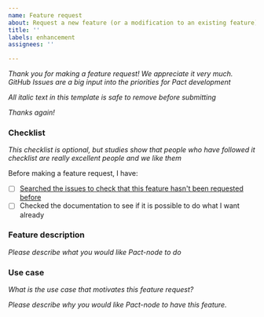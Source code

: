 ```yaml
---
name: Feature request
about: Request a new feature (or a modification to an existing feature)
title: ''
labels: enhancement
assignees: ''

---
```


_Thank you for making a feature request! We appreciate it very much. GitHub Issues are a big input into the priorities for Pact development_

_All italic text in this template is safe to remove before submitting_

_Thanks again!_

### Checklist

_This checklist is optional, but studies show that people who have followed it checklist are really excellent people and we like them_

Before making a feature request, I have: 

- [ ] [Searched the issues to check that this feature hasn't been requested before](https://github.com/pact-foundation/pact-node/issues?q=is%3Aissue)
- [ ] Checked the documentation to see if it is possible to do what I want already 

### Feature description

_Please describe what you would like Pact-node to do_

### Use case

_What is the use case that motivates this feature request?_

_Please describe *why* you would like Pact-node to have this feature._
